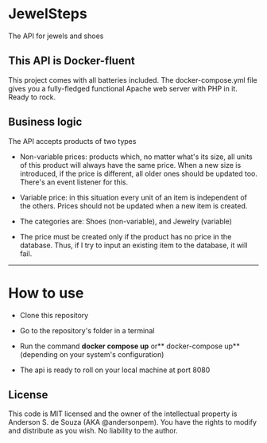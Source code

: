 # JewelSteps

The API for jewels and shoes



## This API is Docker-fluent

This project comes with all batteries included. The docker-compose.yml file gives you a fully-fledged functional Apache web server with PHP in it. Ready to rock.



## Business logic

The API accepts products of two types

- Non-variable prices: products which, no matter what's its size, all units of this product will always have the same price. When a new size is introduced, if the price is different, all older ones should be updated too. There's an event listener for this.

- Variable price: in this situation every unit of an item is independent of the others. Prices should not be updated when a new item is created.

- The categories are: Shoes (non-variable), and Jewelry (variable)

- The price must be created only if the product has no price in the database. Thus, if I try to input an existing item to the database, it will fail.

---

# How to use

* Clone this repository

* Go to the repository's folder in a terminal

* Run the command **docker compose up** or** docker-compose up** (depending on your system's configuration)

* The api is ready to roll on your local machine at port 8080





## License

This code is MIT licensed and the owner of the intellectual property is Anderson S. de Souza (AKA @andersonpem). You have the rights to modify and distribute as you wish. No liability to the author.
